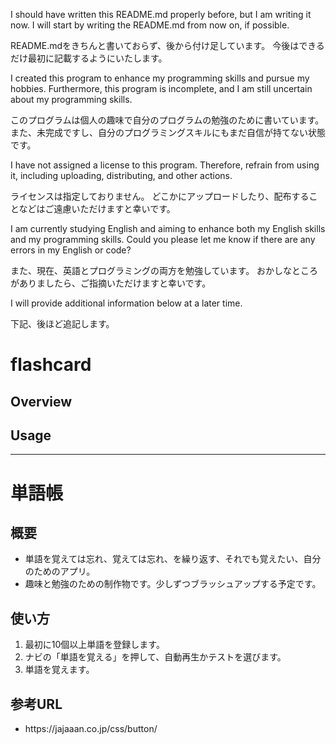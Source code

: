 <p>I should have written this README.md properly before, but I am writing it now.
I will start by writing the README.md from now on, if possible.</p>
<p>README.mdをきちんと書いておらず、後から付け足しています。
今後はできるだけ最初に記載するようにいたします。</p>

<p>I created this program to enhance my programming skills and pursue my hobbies.
Furthermore, this program is incomplete, and I am still uncertain about my programming skills.</p>
<p>このプログラムは個人の趣味で自分のプログラムの勉強のために書いています。
また、未完成ですし、自分のプログラミングスキルにもまだ自信が持てない状態です。</p>

<p>I have not assigned a license to this program.
Therefore, refrain from using it, including uploading, distributing, and other actions.</p>
<p>ライセンスは指定しておりません。
どこかにアップロードしたり、配布することなどはご遠慮いただけますと幸いです。</p>

<p>I am currently studying English and aiming to enhance both my English skills and my programming skills.
Could you please let me know if there are any errors in my English or code?</p>
<p>また、現在、英語とプログラミングの両方を勉強しています。
おかしなところがありましたら、ご指摘いただけますと幸いです。</p>

<p>I will provide additional information below at a later time.</p>
<p>下記、後ほど追記します。</p>

# flashcard

## Overview

## Usage

<hr>

# 単語帳

## 概要
<ul>
<li>単語を覚えては忘れ、覚えては忘れ、を繰り返す、それでも覚えたい、自分のためのアプリ。</li>
<li>趣味と勉強のための制作物です。少しずつブラッシュアップする予定です。</li>
</ul>
  
## 使い方
<ol>
<li>最初に10個以上単語を登録します。</li>
<li>ナビの「単語を覚える」を押して、自動再生かテストを選びます。</li>
<li>単語を覚えます。</li>
</ol>

## 参考URL
<ul>
<li>https://jajaaan.co.jp/css/button/</li>
</ul>
